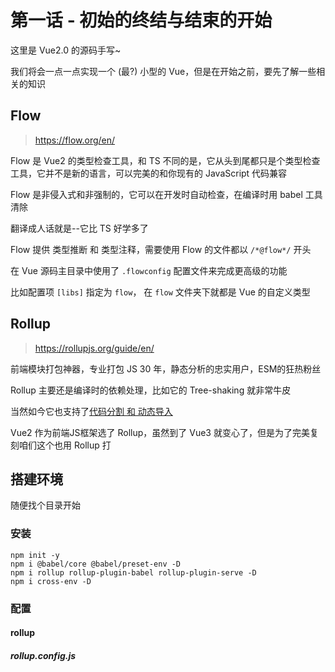 # 第一话 - 初始的终结与结束的开始

这里是 Vue2.0 的源码手写~

我们将会一点一点实现一个 (最?) 小型的 Vue，但是在开始之前，要先了解一些相关的知识

## Flow

> https://flow.org/en/

Flow 是 Vue2 的类型检查工具，和 TS 不同的是，它从头到尾都只是个类型检查工具，它并不是新的语言，可以完美的和你现有的 JavaScript 代码兼容

Flow 是非侵入式和非强制的，它可以在开发时自动检查，在编译时用 babel 工具清除

翻译成人话就是--它比 TS 好学多了

Flow 提供 类型推断 和 类型注释，需要使用 Flow 的文件都以 `/*@flow*/` 开头

在 Vue 源码主目录中使用了 `.flowconfig` 配置文件来完成更高级的功能

比如配置项 `[libs]` 指定为 `flow`， 在 `flow` 文件夹下就都是 Vue 的自定义类型

## Rollup

> https://rollupjs.org/guide/en/

前端模块打包神器，专业打包 JS 30 年，静态分析的忠实用户，ESM的狂热粉丝

Rollup 主要还是编译时的依赖处理，比如它的 Tree-shaking 就非常牛皮

当然如今它也支持了<a href="https://rollupjs.org/guide/en/#code-splitting">代码分割 和 动态导入</a>

Vue2 作为前端JS框架选了 Rollup，虽然到了 Vue3 就变心了，但是为了完美复刻咱们这个也用 Rollup 打

## 搭建环境

随便找个目录开始

### 安装

```shell
npm init -y
npm i @babel/core @babel/preset-env -D
npm i rollup rollup-plugin-babel rollup-plugin-serve -D
npm i cross-env -D
```

### 配置

#### rollup

##### rollup.config.js

